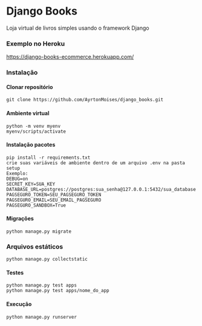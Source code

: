 # Django Books
Loja virtual de livros simples usando o framework Django 

### Exemplo no Heroku
https://django-books-ecommerce.herokuapp.com/

### Instalação
#### Clonar repositório
```
git clone https://github.com/AyrtonMoises/django_books.git
```

#### Ambiente virtual
```
python -m venv myenv
myenv/scripts/activate
```

#### Instalação pacotes
```
pip install -r requirements.txt
crie suas variáveis de ambiente dentro de um arquivo .env na pasta setup
Exemplo:
DEBUG=on
SECRET_KEY=SUA_KEY
DATABASE_URL=postgres://postgres:sua_senha@127.0.0.1:5432/sua_database
PAGSEGURO_TOKEN=SEU_PAGSEGURO_TOKEN
PAGSEGURO_EMAIL=SEU_EMAIL_PAGSEGURO
PAGSEGURO_SANDBOX=True
```

#### Migrações
```
python manage.py migrate
```
### Arquivos estáticos
```
python manage.py collectstatic
```

#### Testes
```
python manage.py test apps
python manage.py test apps/nome_do_app
```

#### Execução
```
python manage.py runserver
```


